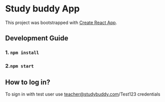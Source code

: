 # Study buddy App

This project was bootstrapped with [Create React App](https://github.com/facebook/create-react-app).

## Development Guide

### 1. `npm install`
### 2.`npm start`

## How to log in?

To sign in with test user use teacher@studybuddy.com/Test123 credentials
